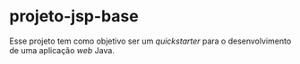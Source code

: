 # projeto-jsp-base

Esse projeto tem como objetivo ser um *quickstarter* para o desenvolvimento de uma aplicação *web* Java.